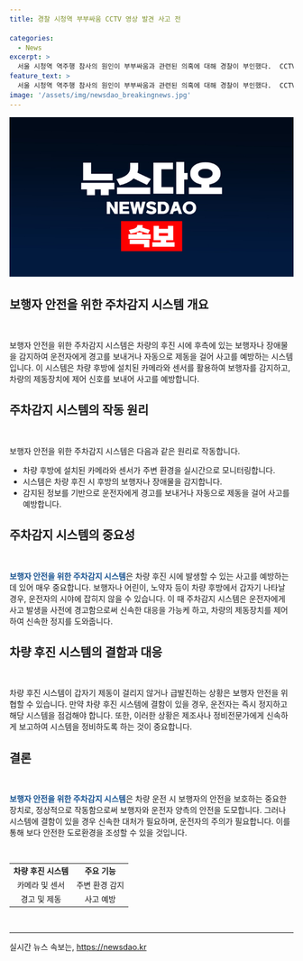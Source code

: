 ```yaml
---
title: 경찰 시청역 부부싸움 CCTV 영상 발견 사고 전

categories:
  - News
excerpt: >
  서울 시청역 역주행 참사의 원인이 부부싸움과 관련된 의혹에 대해 경찰이 부인했다.  CCTV 영상에서 차모 씨와 부인이 다투는 장면은 확인되지 않았으며, 사고 전 호텔 내부에서의 대화 내용 또한 확인되지 않았다. 한편, 차 씨는 급발진을 부인하며 차량의 상태 문제를 주장하고 있으며, 경찰은 후속 조사를 진행할 예정이다. (150자)
feature_text: >
  서울 시청역 역주행 참사의 원인이 부부싸움과 관련된 의혹에 대해 경찰이 부인했다.  CCTV 영상에서 차모 씨와 부인이 다투는 장면은 확인되지 않았으며, 사고 전 호텔 내부에서의 대화 내용 또한 확인되지 않았다. 한편, 차 씨는 급발진을 부인하며 차량의 상태 문제를 주장하고 있으며, 경찰은 후속 조사를 진행할 예정이다. (150자)
image: '/assets/img/newsdao_breakingnews.jpg'
---
```


<p><img src="/assets/img/newsdao_breakingnews.jpg" alt="ranknews 속보" /></p>

<h2 data-ke-size="size26">보행자 안전을 위한 주차감지 시스템 개요</h2>

<p data-ke-size="size16">&nbsp;</p>

<p>보행자 안전을 위한 주차감지 시스템은 차량의 후진 시에 후측에 있는 보행자나 장애물을 감지하여 운전자에게 경고를 보내거나 자동으로 제동을 걸어 사고를 예방하는 시스템입니다. 이 시스템은 차량 후방에 설치된 카메라와 센서를 활용하여 보행자를 감지하고, 차량의 제동장치에 제어 신호를 보내어 사고를 예방합니다.</p>

<h2 data-ke-size="size26">주차감지 시스템의 작동 원리</h2>

<p data-ke-size="size16">&nbsp;</p>

<p>보행자 안전을 위한 주차감지 시스템은 다음과 같은 원리로 작동합니다.</p>

<ul>
  <li>차량 후방에 설치된 카메라와 센서가 주변 환경을 실시간으로 모니터링합니다.</li>
  <li>시스템은 차량 후진 시 후방의 보행자나 장애물을 감지합니다.</li>
  <li>감지된 정보를 기반으로 운전자에게 경고를 보내거나 자동으로 제동을 걸어 사고를 예방합니다.</li>
</ul>

<h2 data-ke-size="size26">주차감지 시스템의 중요성</h2>

<p data-ke-size="size16">&nbsp;</p>

<p><b><span style="color: #1a5490;">보행자 안전을 위한 주차감지 시스템</span></b>은 차량 후진 시에 발생할 수 있는 사고를 예방하는 데 있어 매우 중요합니다. 보행자나 어린이, 노약자 등이 차량 후방에서 갑자기 나타날 경우, 운전자의 시야에 잡히지 않을 수 있습니다. 이 때 주차감지 시스템은 운전자에게 사고 발생을 사전에 경고함으로써 신속한 대응을 가능케 하고, 차량의 제동장치를 제어하여 신속한 정지를 도와줍니다.</p>

<h2 data-ke-size="size26">차량 후진 시스템의 결함과 대응</h2>

<p data-ke-size="size16">&nbsp;</p>

<p>차량 후진 시스템이 갑자기 제동이 걸리지 않거나 급발진하는 상황은 보행자 안전을 위협할 수 있습니다. 만약 차량 후진 시스템에 결함이 있을 경우, 운전자는 즉시 정지하고 해당 시스템을 점검해야 합니다. 또한, 이러한 상황은 제조사나 정비전문가에게 신속하게 보고하여 시스템을 정비하도록 하는 것이 중요합니다.</p>

<h2 data-ke-size="size26">결론</h2>

<p data-ke-size="size16">&nbsp;</p>

<p><b><span style="color: #1a5490;">보행자 안전을 위한 주차감지 시스템</span></b>은 차량 운전 시 보행자의 안전을 보호하는 중요한 장치로, 정상적으로 작동함으로써 보행자와 운전자 양측의 안전을 도모합니다. 그러나 시스템에 결함이 있을 경우 신속한 대처가 필요하며, 운전자의 주의가 필요합니다. 이를 통해 보다 안전한 도로환경을 조성할 수 있을 것입니다.</p>

<p data-ke-size="size16">&nbsp;</p>

<table>
  <tbody>
    <tr>
      <td style="text-align: center; height: 17px;"><b>차량 후진 시스템</b></td>
      <td style="text-align: center; height: 17px;"><b>주요 기능</b></td>
    </tr>
    <tr>
      <td style="text-align: center; height: 17px;">카메라 및 센서</td>
      <td style="text-align: center; height: 17px;">주변 환경 감지</td>
    </tr>
    <tr>
      <td style="text-align: center; height: 17px;">경고 및 제동</td>
      <td style="text-align: center; height: 17px;">사고 예방</td>
    </tr>
  </tbody>
</table>

<p data-ke-size="size16">&nbsp;</p>

<hr>
실시간 뉴스 속보는, <a href="https://newsdao.kr" rel="dofollow">https://newsdao.kr</a>


